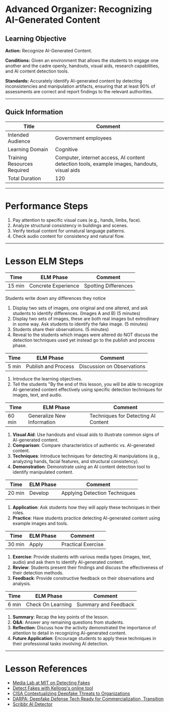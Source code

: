 # Advanced Organizer: Recognizing AI-Generated Content

## Learning Objective
**Action:** Recognize AI-Generated Content.

**Conditions:** 
Given an environment that allows the students to engage one another and the cadre openly, handouts, visual aids, research capabilities, and AI content detection tools.

**Standards:** 
Accurately identify AI-generated content by detecting inconsistencies and manipulation artifacts, ensuring that at least 90% of assessments are correct and report findings to the relevant authorities.

---

## Quick Information
| Title                       | Comment                                                                                      |
| --------------------------- | -------------------------------------------------------------------------------------------- |
| Intended Audience           | Government employees                                                                         |
| Learning Domain             | Cognitive                                                                                    |
| Training Resources Required | Computer, internet access, AI content detection tools, example images, handouts, visual aids |
| Total Duration              | 120                                                                                          |

---

# Performance Steps

1. Pay attention to specific visual cues (e.g., hands, limbs, face).
2. Analyze structural consistency in buildings and scenes.
3. Verify textual content for unnatural language patterns.
4. Check audio content for consistency and natural flow.

---

# Lesson ELM Steps

| Time   | ELM Phase           | Comment              |
| ------ | ------------------- | -------------------- |
| 15 min | Concrete Experience | Spotting Differences |


Students write down any differences they notice
1. Display two sets of images, one original and one altered, and ask students to identify differences. (Images A and B) (5 minutes)
2. Display two sets of images, these are both real images but extrodinary in some way. Ask students to identify the fake image. (5 minutes)
3. Students share their observations. (5 minutes)
4. Reveal to the students which images were altered do NOT discuss the detection techniques used yet instead go to the publish and process phase. 


| Time  | ELM Phase           | Comment                    |
| ----- | ------------------- | -------------------------- |
| 5 min | Publish and Process | Discussion on Observations |

1. Introduce the learning objectives.
2. Tell the students "By the end of this lesson, you will be able to recognize AI-generated content effectively using specific detection techniques for images, text, and audio. 

| Time   | ELM Phase                  | Comment                             |
| ------ | -------------------------- | ----------------------------------- |
| 60 min | Generalize New Information | Techniques for Detecting AI Content |


1. **Visual Aid**: Use handouts and visual aids to illustrate common signs of AI-generated content.
2. **Comparison**: Compare characteristics of authentic vs. AI-generated content.
3. **Techniques**: Introduce techniques for detecting AI manipulations (e.g., analyzing hands, facial features, and structural consistency).
4. **Demonstration**: Demonstrate using an AI content detection tool to identify manipulated content.

| Time  | ELM Phase            | Comment                                   |
| ----- | -------------------- | ----------------------------------------- |
| 20 min | Develop              | Applying Detection Techniques             |
|       |                      |                                           |
1. **Application**: Ask students how they will apply these techniques in their roles.
2. **Practice**: Have students practice detecting AI-generated content using example images and tools.

| Time   | ELM Phase | Comment            |
| ------ | --------- | ------------------ |
| 30 min | Apply     | Practical Exercise |

1. **Exercise**: Provide students with various media types (images, text, audio) and ask them to identify AI-generated content.
2. **Review**: Students present their findings and discuss the effectiveness of their detection methods.
3. **Feedback**: Provide constructive feedback on their observations and analysis.

| Time  | ELM Phase         | Comment              |
| ----- | ----------------- | -------------------- |
| 6 min | Check On Learning | Summary and Feedback |

1. **Summary**: Recap the key points of the lesson.
2. **Q&A**: Answer any remaining questions from students.
3. **Reflection**: Discuss how the activity demonstrated the importance of attention to detail in recognizing AI-generated content.
4. **Future Application**: Encourage students to apply these techniques in their professional tasks involving AI detection.

---

# Lesson References

- [Media Lab at MIT on Detecting Fakes](https://www.media.mit.edu/projects/detect-fakes/overview/)
- [Detect Fakes with Kellogg's online tool](https://detectfakes.kellogg.northwestern.edu/)
- [CISA Contextualizing Deepfake Threats to Organizations](https://media.defense.gov/2023/Sep/12/2003298925/-1/-1/0/CSI-DEEPFAKE-THREATS.PDF)
- [DARPA: Deepfake Defense Tech Ready for Commercialization, Transition](https://www.darpa.mil/news-events/2024-03-14#:~:text=Through%20the%20Semantic%20Forensics%20)
- [Scribbr AI Detector](https://www.scribbr.com/ai-detector/)
